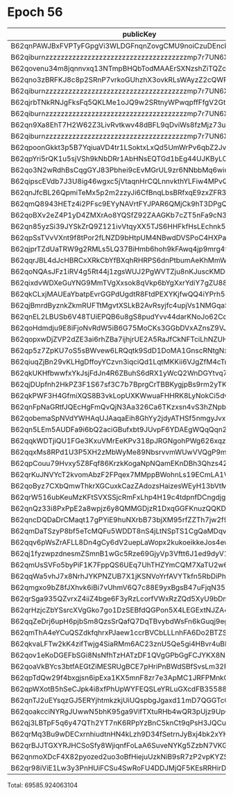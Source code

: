 # Epoch 56

| publicKey                                               | amount         | fee       | amountMina      | feeMina |
|---------------------------------------------------------|----------------|-----------|-----------------|---------|
| B62qnPAWJBxFVPTyFGpgVi3WLDGFnqnZovgCMU9noiCzuDEnckH18ZA | 24620009504952 | 100000000 | 24620.009504952 | 0.1     |
| B62qiburnzzzzzzzzzzzzzzzzzzzzzzzzzzzzzzzzzzzzzmp7r7UN6X | 24620009504951 | 100000000 | 24620.009504951 | 0.1     |
| B62qovenu34m8jqnnvxq13NTmpBHQbTodMAAErSXNzshZiTQZcCtjNs | 3746865423096  | 100000000 | 3746.865423096  | 0.1     |
| B62qno3zBRFKJ8c8p2SRnP7vrkoGUhzhX3ovkRLsWAyzZ2cQWRovcdr | 1608388467851  | 100000000 | 1608.388467851  | 0.1     |
| B62qiburnzzzzzzzzzzzzzzzzzzzzzzzzzzzzzzzzzzzzzmp7r7UN6X | 1608388467850  | 100000000 | 1608.38846785   | 0.1     |
| B62qjrbTNkRNJgFksFq5QKLMe1oJQ9w2SRtnyWPwqpffFfgV2GtubWF | 1325619688501  | 100000000 | 1325.619688501  | 0.1     |
| B62qiburnzzzzzzzzzzzzzzzzzzzzzzzzzzzzzzzzzzzzzmp7r7UN6X | 1325619688500  | 100000000 | 1325.6196885    | 0.1     |
| B62qn9Xa8EhT7H2W62Z3LivRvtkwv48dBFL9qDviWs8fzMjz73upbmW | 1157139229065  | 100000000 | 1157.139229065  | 0.1     |
| B62qiburnzzzzzzzzzzzzzzzzzzzzzzzzzzzzzzzzzzzzzmp7r7UN6X | 1157139229065  | 100000000 | 1157.139229065  | 0.1     |
| B62qpoonGkkt3p5B7YqiuaVD4tr1LSoktxLxQd5UmWrPv6qbZ2JvQgv | 833242433436   | 100000000 | 833.242433436   | 0.1     |
| B62qpYri5rQK1u5sjVSh9kNbDRr1AbHNsEQTGd1bEg44UJKByLCPnuX | 825581409264   | 100000000 | 825.581409264   | 0.1     |
| B62qo3N2wRdhBsCqgGYJ83Pbhei9cEvMGrUL9zr6NNbbMq6wiu2jHma | 818132852196   | 100000000 | 818.132852196   | 0.1     |
| B62qipscEVdb7J3U8ig46wgxc5jVtaqnHrCQLnnvkthYLFiw4MPvQxY | 810443567178   | 100000000 | 810.443567178   | 0.1     |
| B62qnJfcBL26QpmiTeMx5p2m2zzyJi6CfBnqLbsBRfxqE9zxZFR3sB5 | 809951997510   | 100000000 | 809.95199751    | 0.1     |
| B62qmQ8943HETz4i2PFsc9EYyNAVrtFYJPAR6QMjCk9hT3DPgQmNgJ7 | 805322896056   | 100000000 | 805.322896056   | 0.1     |
| B62qoBXv2eZ4P1yD4ZMXrAo8YQSfZ92ZAAGKb7cZT5nFa9cN33YD2ff | 1252551042303  | 100000000 | 1252.551042303  | 0.1     |
| B62qn85yzSi39JYSkZrQ9Z121ivVtqyXX5TJS6HHFkfHsLEchnk5Kv7 | 708827051736   | 100000000 | 708.827051736   | 0.1     |
| B62qpSsTVvVXnt9f8tPor2fLNZD9bHtpUM4NBwdDVSPoC4HXPaHREyQ | 304687867019   | 100000000 | 304.687867019   | 0.1     |
| B62qjprTZdUaTRW9g2RMLs5LQ37BiHmb6hoh9kFAwq4jp9mrg4fLJvK | 338544550096   | 100000000 | 338.544550096   | 0.1     |
| B62qqrJBL4dJcHBRCxXRkCbYfBXqhRHRPS6dnPtbumAeKhMmWzQ3c4b | 338544528295   | 100000000 | 338.544528295   | 0.1     |
| B62qoNQAsJFz1iRV4g5Rt44j1zgsWUJ2PgWVTZju8nKJuscKMDsJbNw | 96077932249    | 100000000 | 96.077932249    | 0.1     |
| B62qixdvWDXeGuYNG9MmTVgXxsok8qVkp6bYgXxrYdiY7gZU88X6kY7 | 94640781709    | 100000000 | 94.640781709    | 0.1     |
| B62qkCLxjMAUEaYbatpEvrGGPdUgdtR8FtdPEXYKjfwQQ4iYPrh53Yn | 54506411792    | 100000000 | 54.506411792    | 0.1     |
| B62qjBmrdByznkZkmRUFTtMgvtXSLkB2AvRsyjfc4upjVs1NMGqaSK6 | 51680401818    | 100000000 | 51.680401818    | 0.1     |
| B62qnEL2LBUSb6V48TUiEPQB6u8gS8pudYvv44darKNoJo62Cd6S9zB | 51443710157    | 100000000 | 51.443710157    | 0.1     |
| B62qoHdmdju9E8iFjoNvRdW5iB6G75MoCKs3GGbDVxAZnsZ9VJj8kRk | 42175897505    | 100000000 | 42.175897505    | 0.1     |
| B62qopxwDjZVP2dZE3ai6rhZBa7ijhjrUE2A5RaJfCkNFTciLhNZUHV | 34982891906    | 100000000 | 34.982891906    | 0.1     |
| B62qp5z7ZpKU7oS5sBWvew6LRQqtk9SdD1DoMA1GnscRNtgNxhRzz6C | 28796405326    | 100000000 | 28.796405326    | 0.1     |
| B62qiuqZjBn29vKLHgDffoyYCzvn3iqciQd1LqtMKKii6VJgZfM4cTm | 22584172228    | 100000000 | 22.584172228    | 0.1     |
| B62qkUKHfbwwfxYkJsjFdJn4R6ZBuhS6dRX1yWcQ2WnDGYtvq74jE4Y | 20263841632    | 100000000 | 20.263841632    | 0.1     |
| B62qjDUpfnh2HkPZ3F1S67sf3C7b7BprgCrTBBKygjpBs9rm2yTK6fb | 18075263954    | 100000000 | 18.075263954    | 0.1     |
| B62qkPWF3H4GfmiXQS8B3vkLopUXKWwuaFHHRK8LyNokCi5dvhKvAwT | 13419751562    | 100000000 | 13.419751562    | 0.1     |
| B62qnFpNaGRtfJQEcHgFmQvQjN3Aa326Ca6TKzxsn4vS3hZNpbJAEHv | 6426254373     | 100000000 | 6.426254373     | 0.1     |
| B62qobemaSpNVdYWHAqUJAaqaEih8GhYy2jdyATHSf5nmgyJvxoA358 | 4931645333     | 100000000 | 4.931645333     | 0.1     |
| B62qn5LEm5AUDFa9i6bQ2aciGBufxbt9JUvpF6YDAEgWQqQqn2MSnr7 | 4912577317     | 100000000 | 4.912577317     | 0.1     |
| B62qqkWDTjiQU1FGe3KxuVMrEeKPv318pJRGNgohPWg626xqzyQZuzb | 4030149541     | 100000000 | 4.030149541     | 0.1     |
| B62qqxMs8RPd1U3P5XH2zMbWyMe89NbsrvvmWUwVVQgP9mNwZFVAGAx | 3532149087     | 100000000 | 3.532149087     | 0.1     |
| B62qpCouu79Hvxy5Z8Fqf86KrzkKogaNpNQamEKnDBh3Qhzs42ZAZVE | 2439262640     | 100000000 | 2.43926264      | 0.1     |
| B62qrKuJNVYcT2kvomAbzF2FPqex7MMppBWohnLs19ECmLA1V5mDxeB | 2041788231     | 100000000 | 2.041788231     | 0.1     |
| B62qoByz7CXbQmwThkrXGCuxkCazZAdozsHaizesWEyH13bVtMrgBcE | 1572396654     | 100000000 | 1.572396654     | 0.1     |
| B62qrW516ubKeuMzKFtSVXSSjcRmFxLhp4H19c4tdpnfDCngdjgJpZG | 1250161833     | 100000000 | 1.250161833     | 0.1     |
| B62qnQz33i8PxPpE2a8wpjz6y8QMMGDjzR1DxqGGFKnuzQQKD6a917B | 1080503740     | 100000000 | 1.08050374      | 0.1     |
| B62qncDQDaDrCMaqt17gPYiE9huNXrbB73bjXM95rfZZTh7jw2f9EvR | 880230405      | 100000000 | 0.880230405     | 0.1     |
| B62qmDaTSzyP8bf5eTcMQFu5WDDT8nS4jLtNSpTS1CgQaMDqvs9jTr8 | 433888412      | 100000000 | 0.433888412     | 0.1     |
| B62qqv6pWsZrAFLL8Dn4gCy6dV2uepLaWopx2kukoeikkeJos4ewbBt | 425173337      | 100000000 | 0.425173337     | 0.1     |
| B62qj1fyzwpzdnesmZSmnB1wGc5Rze69GjyVp3Vftt6J1ed9dyV1BT9 | 283812525      | 100000000 | 0.283812525     | 0.1     |
| B62qmUsSVFo5byPiF1K7FppQS6UEq7UhTHZYmCQM7XaTU2w6Fci75CP | 232971971      | 100000000 | 0.232971971     | 0.1     |
| B62qqWa5vhJ7x8NrhJYKPNZUB7X1jKSNVoYrfAVYTkfn5RbDiPhxEiz | 210024221      | 100000000 | 0.210024221     | 0.1     |
| B62qmgxo9bZ8fJXhvk6iBi7vUhmV6Q7c88E9yxBgsB47uFjqN35oRus | 168831921      | 100000000 | 0.168831921     | 0.1     |
| B62qrSga935QZvrxZ4iiZ4bge6F3yRzLcorfVWxRzZQd5XyU9bDmScc | 146087606      | 100000000 | 0.146087606     | 0.1     |
| B62qrHzjcZbYSsrcXVgGko7go1DzSEBfdQGPon5X4LEGExtNJZA4ECj | 145881908      | 100000000 | 0.145881908     | 0.1     |
| B62qqZeDrj6upH6pjbSm8QzsSrQafQ7DqTBvybdWsFn6kGuqj9egfyY | 118898705      | 100000000 | 0.118898705     | 0.1     |
| B62qmThA4eYCuQSZdkfqhrxPJaew1ccrBVCbLLLnhFA6Do2BTZSVS7D | 97315238       | 100000000 | 0.097315238     | 0.1     |
| B62qkvaLFTw2kK4zifTwjg4SiaRMm6AC23znU5Qe5gi4HBvr4uBLEQu | 94146497       | 100000000 | 0.094146497     | 0.1     |
| B62qov1eKoDGEFbSGi8NsNfhTzHATzDF1QVgGPbGgFCJYKX8NSVva1T | 78285624       | 100000000 | 0.078285624     | 0.1     |
| B62qoaVkBYcs3btfAEGtZiMESRUgBCE7pHriPnBWdSBfSvsLm32FNGr | 66234558       | 100000000 | 0.066234558     | 0.1     |
| B62qpTdQw29f4bxgjsn6ipExa1KX5mnF8zr7e3ApMC1JRFPMnkQp4tR | 42158596       | 100000000 | 0.042158596     | 0.1     |
| B62qpWXotB5hSeCJpk4i8xfPhUpWYFEQSLeYRLuGXcdFB35588y6tD3 | 36609221       | 100000000 | 0.036609221     | 0.1     |
| B62qnTJ2uEYsqzGJ5ERYjhtmkzkjUiUQspbgJgaxd11mD7QGGTcCrNU | 32846706       | 100000000 | 0.032846706     | 0.1     |
| B62qoakcciNYRgJUwwN5bhK95ga9VifTXtuRHb4wQR3pUjz9UpQmZx3 | 23666508       | 100000000 | 0.023666508     | 0.1     |
| B62qj3LBTpF5q6y47QTh2YT7nK6RPpYzBnC5knCt9qPsH3JQCu2JFL9 | 22612965       | 100000000 | 0.022612965     | 0.1     |
| B62qrMq3Bu9wDECxrnhiudtnHN4kLzh9D34fSetrnJyBxj4bk2xYHS3 | 8642596        | 100000000 | 0.008642596     | 0.1     |
| B62qrBJJTGXYRJHCSoSfy8WjiqnfFoLaA6SuveNYKg5ZzbN7VKGidbt | 1547337        | 100000000 | 0.001547337     | 0.1     |
| B62qnmoXDcF4X82pyozed2uo3oBfHiejuUzkNiB9sR7zP2vpKYZSrKf | 446389         | 100000000 | 0.000446389     | 0.1     |
| B62qr98iViE1Lw3y3PnHUiFCSu4SwRoFU4DDJMjQF5KEsRRHirDDqDt | 351            | 100000000 | 3.51e-7         | 0.1     |

Total: 69585.924063104
